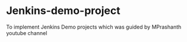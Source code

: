 # Jenkins-demo-project
To implement Jenkins Demo projects which was guided by MPrashanth youtube channel 
